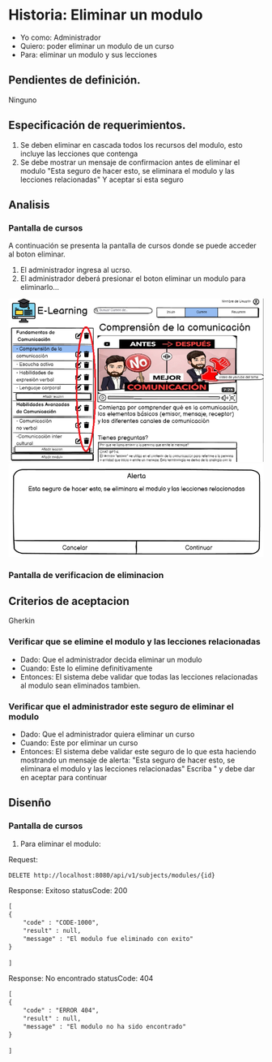 # Historia: Eliminar un modulo

- Yo como: Administrador
- Quiero: poder eliminar un modulo de un curso
- Para: eliminar un modulo y sus lecciones

## Pendientes de definición.

Ninguno

## Especificación de requerimientos.

1. Se deben eliminar en cascada todos los recursos del modulo, esto incluye las lecciones que contenga
2. Se debe mostrar un mensaje de confirmacion antes de eliminar el modulo "Esta seguro de hacer esto, se eliminara el modulo y las lecciones relacionadas" Y aceptar si esta seguro

## Analisis

### Pantalla de cursos

A continuación se presenta la pantalla de cursos donde se puede acceder al boton eliminar.

1. El administrador ingresa al ucrso.
2. El administrador deberá presionar el boton eliminar un modulo para eliminarlo...

![Alt text](image-12.png)
![Alt text](image-11.png)

### Pantalla de verificacion de eliminacion

## Criterios de aceptacion

Gherkin

### Verificar que se elimine el modulo y las lecciones relacionadas

- Dado: Que el administrador decida eliminar un modulo
- Cuando: Este lo elimine definitivamente
- Entonces: El sistema debe validar que todas las lecciones relacionadas al modulo sean eliminados tambien.

### Verificar que el administrador este seguro de eliminar el modulo

- Dado: Que el administrador quiera eliminar un curso
- Cuando: Este por eliminar un curso
- Entonces: El sistema debe validar este seguro de lo que esta haciendo mostrando un mensaje de alerta: "Esta seguro de hacer esto, se eliminara el modulo y las lecciones relacionadas" Escriba " y debe dar en aceptar para continuar

## Disenño

### Pantalla de cursos

1. Para eliminar el modulo:

Request:

```
DELETE http://localhost:8080/api/v1/subjects/modules/{id}

```

Response: Exitoso statusCode: 200

```
[
{
    "code" : "CODE-1000",
    "result" : null,
    "message" : "El modulo fue eliminado con exito"
}

]

```

Response: No encontrado statusCode: 404

```
[
{
    "code" : "ERROR 404",
    "result" : null,
    "message" : "El modulo no ha sido encontrado"
}

]
```
